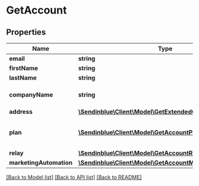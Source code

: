 # GetAccount

## Properties
Name | Type | Description | Notes
------------ | ------------- | ------------- | -------------
**email** | **string** | Login Email | 
**firstName** | **string** | First Name | 
**lastName** | **string** | Last Name | 
**companyName** | **string** | Name of the company | 
**address** | [**\Sendinblue\Client\Model\GetExtendedClientAddress**](GetExtendedClientAddress.md) |  | [optional] 
**plan** | [**\Sendinblue\Client\Model\GetAccountPlan[]**](GetAccountPlan.md) | Information about your plans and credits | 
**relay** | [**\Sendinblue\Client\Model\GetAccountRelay**](GetAccountRelay.md) |  | [optional] 
**marketingAutomation** | [**\Sendinblue\Client\Model\GetAccountMarketingAutomation**](GetAccountMarketingAutomation.md) |  | [optional] 

[[Back to Model list]](../../README.md#documentation-for-models) [[Back to API list]](../../README.md#documentation-for-api-endpoints) [[Back to README]](../../README.md)



